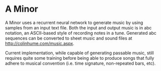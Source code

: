 # A Minor

A Minor uses a recurrent neural network to generate music by using samples from an input text file. Both the input and output music is in abc notation, an ASCII-based style of recording notes in a tune. Generated abc sequences can be converted to sheet music and sound files at http://colinhume.com/music.aspx.

Current implementation, while capable of generating passable music, still requires quite some training before being able to produce songs that fully adhere to musical convention (i.e. time signature, non-repeated bars, etc).

